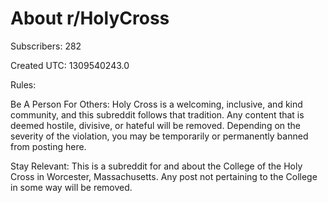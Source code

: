 # About r/HolyCross

Subscribers: 282

Created UTC: 1309540243.0

Rules:

Be A Person For Others: Holy Cross is a welcoming, inclusive, and kind community, and this subreddit follows that tradition. Any content that is deemed hostile, divisive, or hateful will be removed. Depending on the severity of the violation, you may be temporarily or permanently banned from posting here.

Stay Relevant: This is a subreddit for and about the College of the Holy Cross in Worcester, Massachusetts. Any post not pertaining to the College in some way will be removed.


